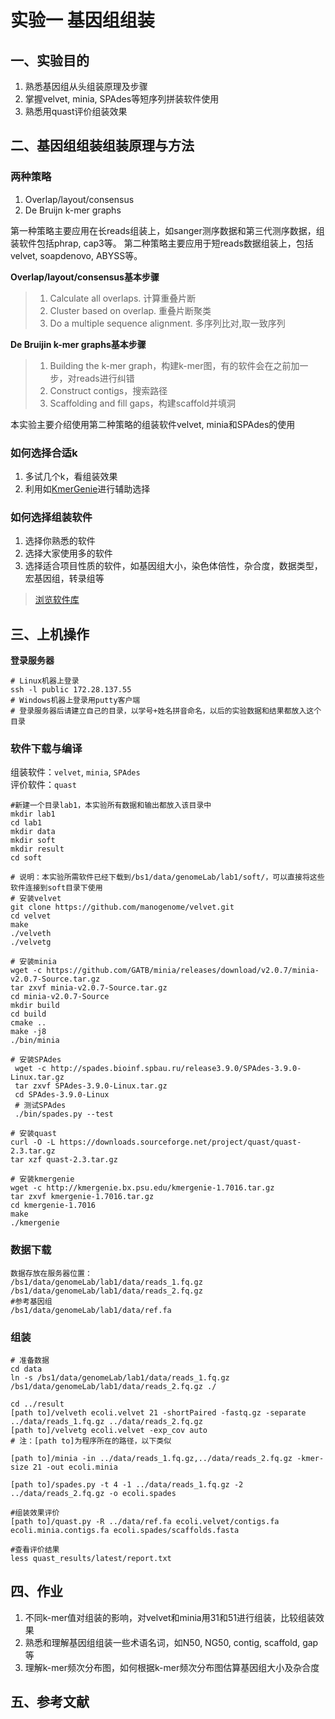 # 实验一 基因组组装
## 一、实验目的  
1. 熟悉基因组从头组装原理及步骤  
2. 掌握velvet, minia, SPAdes等短序列拼装软件使用 
3. 熟悉用quast评价组装效果  

## 二、基因组组装组装原理与方法  
### 两种策略  
   1. Overlap/layout/consensus
   2. De Bruijn k-mer graphs  

第一种策略主要应用在长reads组装上，如sanger测序数据和第三代测序数据，组装软件包括phrap, cap3等。  第二种策略主要应用于短reads数据组装上，包括velvet, soapdenovo, ABYSS等。  

**Overlap/layout/consensus基本步骤**  
> 1. Calculate all overlaps. 计算重叠片断  
> 2. Cluster based on overlap. 重叠片断聚类  
> 3. Do a multiple sequence alignment. 多序列比对,取一致序列  

**De Bruijin k-mer graphs基本步骤**  
> 1. Building the k-mer graph，构建k-mer图，有的软件会在之前加一步，对reads进行纠错  
> 2. Construct contigs，搜索路径  
> 3. Scaffolding and fill gaps，构建scaffold并填洞  

本实验主要介绍使用第二种策略的组装软件velvet, minia和SPAdes的使用  

### 如何选择合适k  
1. 多试几个k，看组装效果
2. 利用如[KmerGenie](http://kmergenie.bx.psu.edu/)进行辅助选择  
 
### 如何选择组装软件  
1. 选择你熟悉的软件  
2. 选择大家使用多的软件
3. 选择适合项目性质的软件，如基因组大小，染色体倍性，杂合度，数据类型，宏基因组，转录组等

> [浏览软件库](https://omictools.com/genome-assembly-category)

## 三、上机操作  
**登录服务器**
```
# Linux机器上登录
ssh -l public 172.28.137.55
# Windows机器上登录用putty客户端
# 登录服务器后请建立自己的目录，以学号+姓名拼音命名，以后的实验数据和结果都放入这个目录
```
### 软件下载与编译
组装软件：`velvet`, `minia`, `SPAdes`  
评价软件：`quast`
```
#新建一个目录lab1，本实验所有数据和输出都放入该目录中  
mkdir lab1
cd lab1
mkdir data
mkdir soft
mkdir result
cd soft

# 说明：本实验所需软件已经下载到/bs1/data/genomeLab/lab1/soft/，可以直接将这些软件连接到soft目录下使用
# 安装velvet
git clone https://github.com/manogenome/velvet.git
cd velvet
make
./velveth
./velvetg

# 安装minia
wget -c https://github.com/GATB/minia/releases/download/v2.0.7/minia-v2.0.7-Source.tar.gz
tar zxvf minia-v2.0.7-Source.tar.gz
cd minia-v2.0.7-Source
mkdir build
cd build
cmake ..
make -j8
./bin/minia

# 安装SPAdes
 wget -c http://spades.bioinf.spbau.ru/release3.9.0/SPAdes-3.9.0-Linux.tar.gz
 tar zxvf SPAdes-3.9.0-Linux.tar.gz
 cd SPAdes-3.9.0-Linux
 # 测试SPAdes
 ./bin/spades.py --test

# 安装quast
curl -O -L https://downloads.sourceforge.net/project/quast/quast-2.3.tar.gz
tar xzf quast-2.3.tar.gz

# 安装kmergenie
wget -c http://kmergenie.bx.psu.edu/kmergenie-1.7016.tar.gz
tar zxvf kmergenie-1.7016.tar.gz
cd kmergenie-1.7016
make
./kmergenie
```

### 数据下载  
```
数据存放在服务器位置：
/bs1/data/genomeLab/lab1/data/reads_1.fq.gz
/bs1/data/genomeLab/lab1/data/reads_2.fq.gz
#参考基因组
/bs1/data/genomeLab/lab1/data/ref.fa
```
### 组装  
```
# 准备数据
cd data
ln -s /bs1/data/genomeLab/lab1/data/reads_1.fq.gz /bs1/data/genomeLab/lab1/data/reads_2.fq.gz ./

cd ../result
[path to]/velveth ecoli.velvet 21 -shortPaired -fastq.gz -separate ../data/reads_1.fq.gz ../data/reads_2.fq.gz
[path to]/velvetg ecoli.velvet -exp_cov auto
# 注：[path to]为程序所在的路径，以下类似

[path to]/minia -in ../data/reads_1.fq.gz,../data/reads_2.fq.gz -kmer-size 21 -out ecoli.minia

[path to]/spades.py -t 4 -1 ../data/reads_1.fq.gz -2 ../data/reads_2.fq.gz -o ecoli.spades

#组装效果评价
[path to]/quast.py -R ../data/ref.fa ecoli.velvet/contigs.fa ecoli.minia.contigs.fa ecoli.spades/scaffolds.fasta

#查看评价结果
less quast_results/latest/report.txt 

```
## 四、作业  
1. 不同k-mer值对组装的影响，对velvet和minia用31和51进行组装，比较组装效果  
2. 熟悉和理解基因组组装一些术语名词，如N50, NG50, contig, scaffold, gap等
3. 理解k-mer频次分布图，如何根据k-mer频次分布图估算基因组大小及杂合度  
 
## 五、参考文献  


